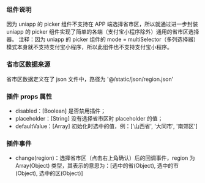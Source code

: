 ### 组件说明
因为 uniapp 的 picker 组件不支持在 APP 端选择省市区，所以就通过进一步封装 uniapp 的 picker 组件实现了简单的各端（支付宝小程序除外）通用的省市区选择器。
注释：因为 uniapp 的 picker 组件的 mode = multiSelector（多列选择器）模式本身就不支持支付宝小程序，所以此组件也不支持支付宝小程序。

### 省市区数据来源
省市区数据定义在了 json 文件中，路径为 '@/static/json/region.json' 

### 插件 props 属性
- disabled：[Boolean] 是否禁用插件；
- placeholder：[String] 没有选择省市区时 placeholder 的值；
- defaultValue：[Array] 初始化时选中的值，例：['山西省', '大同市', '南郊区']

### 插件事件
- change(region)：选择省市区（点击右上角确认）后的回调事件，region 为 Array(Object) 类型，其表示的意思为：[选中的省(Object), 选中的市(Object), 选中的区(Object)]